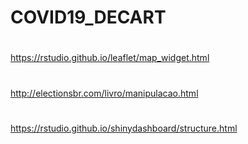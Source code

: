 # COVID19_DECART
#
https://rstudio.github.io/leaflet/map_widget.html
#
http://electionsbr.com/livro/manipulacao.html
#
https://rstudio.github.io/shinydashboard/structure.html


